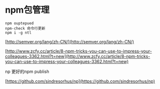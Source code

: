 # npm包管理

```
npm ouptepued
npm-check 命令行更新
npm i -g ntl
```

[http://semver.org/lang/zh-CN/](http://semver.org/lang/zh-CN/)

[http://www.zcfy.cc/article/8-npm-tricks-you-can-use-to-impress-your-colleagues-3362.html?t=new](http://www.zcfy.cc/article/8-npm-tricks-you-can-use-to-impress-your-colleagues-3362.html?t=new)

np 更好的npm publish 

[https://github.com/sindresorhus/np](https://github.com/sindresorhus/np)


